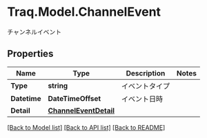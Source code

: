 # Traq.Model.ChannelEvent
チャンネルイベント

## Properties

Name | Type | Description | Notes
------------ | ------------- | ------------- | -------------
**Type** | **string** | イベントタイプ | 
**Datetime** | **DateTimeOffset** | イベント日時 | 
**Detail** | [**ChannelEventDetail**](ChannelEventDetail.md) |  | 

[[Back to Model list]](../README.md#documentation-for-models) [[Back to API list]](../README.md#documentation-for-api-endpoints) [[Back to README]](../README.md)

